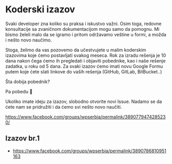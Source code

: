 # Koderski izazov

Svaki developer zna koliko su praksa i iskustvo važni. Osim toga, redovne konsultacije sa zvaničnom dokumentacijom mogu samo da pomognu. Mi bismo želeli malo da se igramo i pritom održavamo veštine u formi, a možda i nešto novo naučimo.

Stoga, želimo da vas pozovemo da učestvujete u malim koderskim izazovima koje ćemo postavljati svakog meseca. Rok za izradu rešenja je 10 dana nakon čega ćemo ih pregledati i objaviti pobednike, kao i naše rešenje zadatka, u roku od 5 dana. Za svaki izazov ćemo imati novu Google Formu putem koje ćete slati linkove do vaših rešenja (GitHub, GitLab, BitBucket..)

Šta dobija pobednik?

Pa pobedu 🥳

Ukoliko imate ideju za izazov, slobodno otvorite novi Issue. Nadamo se da ćete nam se pridružiti i da ćemo svi nešto novo naučiti.

https://www.facebook.com/groups/wpserbia/permalink/3890779474285230/

## Izazov br.1

- https://www.facebook.com/groups/wpserbia/permalink/3890786810951163
